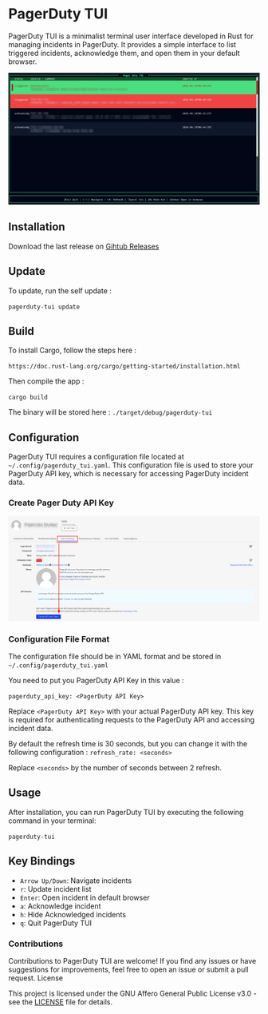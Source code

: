 # PagerDuty TUI

PagerDuty TUI is a minimalist terminal user interface developed in Rust for managing incidents in PagerDuty. It provides a simple interface to list triggered incidents, acknowledge them, and open them in your default browser.

![Screenshot](DOC/pagerduty-tui-screenshot.png)

## Installation

Download the last release on [Gihtub Releases](https://github.com/Mk555/pagerduty-tui/releases/latest)

## Update

To update, run the self update : 

`pagerduty-tui update`


## Build

To install Cargo, follow the steps here : 

`https://doc.rust-lang.org/cargo/getting-started/installation.html`

Then compile the app :

`cargo build`

The binary will be stored here : `./target/debug/pagerduty-tui`

## Configuration

PagerDuty TUI requires a configuration file located at `~/.config/pagerduty_tui.yaml`. This configuration file is used to store your PagerDuty API key, which is necessary for accessing PagerDuty incident data.

### Create Pager Duty API Key

![Create PagerDuty API Key](DOC/PagerDutyApiKey.png "PagerDutyApiKey")

### Configuration File Format

The configuration file should be in YAML format and be stored in `~/.config/pagerduty_tui.yaml` 

You need to put you PagerDuty API Key in this value :

`pagerduty_api_key: <PagerDuty API Key>`

Replace `<PagerDuty API Key>` with your actual PagerDuty API key. This key is required for authenticating requests to the PagerDuty API and accessing incident data.

By default the refresh time is 30 seconds, but you can change it with the following configuration :
`refresh_rate: <seconds>`

Replace `<seconds>` by the number of seconds between 2 refresh.

## Usage

After installation, you can run PagerDuty TUI by executing the following command in your terminal:

`pagerduty-tui`

## Key Bindings

 - `Arrow Up/Down`: Navigate incidents
 - `r`: Update incident list
 - `Enter`: Open incident in default browser
 - `a`: Acknowledge incident
 - `h`: Hide Acknowledged incidents
 - `q`: Quit PagerDuty TUI

### Contributions

Contributions to PagerDuty TUI are welcome! If you find any issues or have suggestions for improvements, feel free to open an issue or submit a pull request.
License

This project is licensed under the GNU Affero General Public License v3.0 - see the [LICENSE](LICENSE) file for details.
